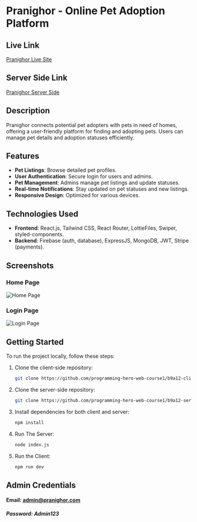 # Pranighor - Online Pet Adoption Platform

## Live Link
[Pranighor Live Site](https://pranighor-1658d.web.app/)

## Server Side Link
[Pranighor Server Side](https://github.com/MamunKhan71/PraniGhor-Server)

## Description
Pranighor connects potential pet adopters with pets in need of homes, offering a user-friendly platform for finding and adopting pets. Users can manage pet details and adoption statuses efficiently.

## Features
- **Pet Listings**: Browse detailed pet profiles.
- **User Authentication**: Secure login for users and admins.
- **Pet Management**: Admins manage pet listings and update statuses.
- **Real-time Notifications**: Stay updated on pet statuses and new listings.
- **Responsive Design**: Optimized for various devices.

## Technologies Used
- **Frontend**: React.js, Tailwind CSS, React Router, LottieFiles, Swiper, styled-components.
- **Backend**: Firebase (auth, database), ExpressJS, MongoDB, JWT, Stripe (payments).

## Screenshots
### Home Page
![Home Page](https://i.ibb.co/vcf45rV/1st.png)

### Login Page
![Login Page](https://i.ibb.co/tBzHKKm/2.png)

## Getting Started
To run the project locally, follow these steps:

1. Clone the client-side repository:
   ```bash
   git clone https://github.com/programming-hero-web-course1/b9a12-client-side-MamunKhan71.git
2. Clone the server-side repository:
   ```bash
   git clone https://github.com/programming-hero-web-course1/b9a12-server-side-MamunKhan71.git
3. Install dependencies for both client and server:
   ```bash
   npm install
4. Run The Server:
   ```bash
   node index.js
5. Run the Client:
   ```bash
   npm run dev
## Admin Credentials
#### Email: admin@pranighor.com
##### Password: Admin123


